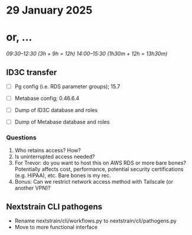 # 29 January 2025
# or, …

_09:30–12:30 (3h + 9h = 12h)_
_14:00–15:30 (1h30m + 12h = 13h30m)_

## ID3C transfer

- [ ] Pg config (i.e. RDS parameter groups); 15.7
- [ ] Metabase config; 0.46.6.4
- [ ] Dump of ID3C database and roles
- [ ] Dump of Metabase database and roles


### Questions

 1. Who retains access?  How?
 2. Is uninterrupted access needed?
 3. For Trevor: do you want to host this on AWS RDS or more bare bones?
    Potentially affects cost, performance, potential security certifications
    (e.g. HIPAA), etc.  Bare bones is my rec.
 4. Bonus: Can we restrict network access method with Tailscale (or another VPN)?


## Nextstrain CLI pathogens

- Rename nextstrain/cli/workflows.py to nextstrain/cli/pathogens.py
- Move to more functional interface

